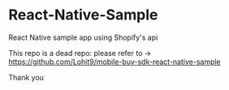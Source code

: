 # React-Native-Sample

React Native sample app using Shopify's api

This repo is a dead repo: please refer to -> https://github.com/Lohit9/mobile-buy-sdk-react-native-sample

Thank you
